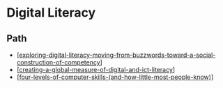# Digital Literacy

## Path

- [[exploring-digital-literacy-moving-from-buzzwords-toward-a-social-construction-of-competency]]
- [[creating-a-global-measure-of-digital-and-ict-literacy]]
- [[four-levels-of-computer-skills-(and-how-little-most-people-know)]]


[//begin]: # "Autogenerated link references for markdown compatibility"
[exploring-digital-literacy-moving-from-buzzwords-toward-a-social-construction-of-competency]: <Digital Literacy/exploring-digital-literacy-moving-from-buzzwords-toward-a-social-construction-of-competency> "Exploring digital literacy: moving from buzzwords towards a social construction of competency"
[creating-a-global-measure-of-digital-and-ict-literacy]: <Digital Literacy/creating-a-global-measure-of-digital-and-ict-literacy> "Creating a global measure of digital and ICT literacy"
[four-levels-of-computer-skills-(and-how-little-most-people-know)]: <Digital Literacy/four-levels-of-computer-skills-(and-how-little-most-people-know)> "Four levels of computer skills (and how little most people know)"
[//end]: # "Autogenerated link references"